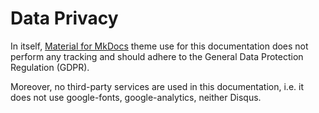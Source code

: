 # Data Privacy

In itself, [Material for MkDocs][mkdocs_material] theme use for this
documentation does not perform any tracking and should adhere to the General
Data Protection Regulation (GDPR).

Moreover, no third-party services are used in this documentation, i.e. it does
not use google-fonts, google-analytics, neither Disqus.

[mkdocs_material]: https://squidfunk.github.io/mkdocs-material/data-privacy/

